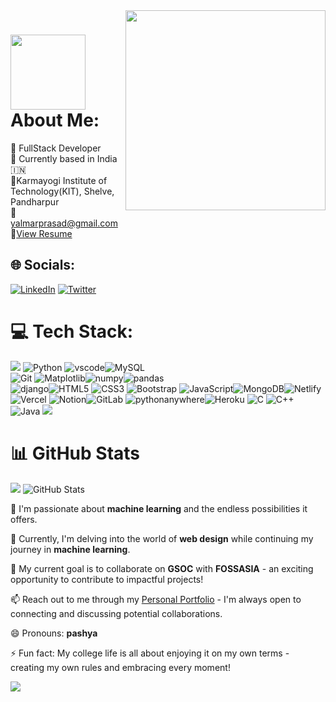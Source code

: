 <img align='right' src="https://camo.githubusercontent.com/4cb9b98860a01e6a93c5b3eb5fd5a0ae409731635562552752b75ff17b4b2167/68747470733a2f2f6d656469612e67697068792e636f6d2f6d656469612f4d3967624264396e6244724f5475314d71782f67697068792e676966" width="320">

# <img src="https://media2.giphy.com/media/hiJ9ypGI5tIKdwKoK2/giphy.gif?cid=ecf05e47vo39wzuo0zmx2ewolqnyoy8sx4zw3kknpqezv9r1&ep=v1_gifs_related&rid=giphy.gif&ct=s" width="120" >About Me:  


🧭 FullStack Developer<br>🏡 Currently based in India 🇮🇳<br>🏫Karmayogi Institute of Technology(KIT), Shelve, Pandharpur<br>📧 yalmarprasad@gmail.com<br>📝<a href="https://mipashyayalmar.github.io/-Profile-data/" >View Resume</a><br>

## 🌐 Socials:

[![LinkedIn](https://img.shields.io/badge/LinkedIn-%230077B5.svg?logo=linkedin&logoColor=white)](https://www.linkedin.com/public-profile/settings?trk=d_flagship3_profile_self_view_public_profile) [![Twitter](https://img.shields.io/badge/Twitter-%231DA1F2.svg?logo=Twitter&logoColor=white)](https://twitter.com/MiPashya50821?t=LYLhZN5QEdUJ_0X_inkVdQ&s=08) 

# 💻 Tech Stack:
<img src="https://user-images.githubusercontent.com/73097560/115834477-dbab4500-a447-11eb-908a-139a6edaec5c.gif"></a> 
![Python](https://camo.githubusercontent.com/70a5ef7589e5449d1a8711964fb2a17822838db801fadb6fe245fb0e85b742d7/68747470733a2f2f7777772e766563746f726c6f676f2e7a6f6e652f6c6f676f732f707974686f6e2f707974686f6e2d617232312e737667) ![vscode](https://camo.githubusercontent.com/4a948e11d0b2ac72fc2ee02d8539c83b7f50f043d8d0b62b0eb9d205001d7b6f/68747470733a2f2f7777772e766563746f726c6f676f2e7a6f6e652f6c6f676f732f76697375616c73747564696f5f636f64652f76697375616c73747564696f5f636f64652d617232312e737667)![MySQL](https://camo.githubusercontent.com/842373051212a9c9c61fe72b9d636b2e7ed06f89120e8322ea5e67d01857cff8/68747470733a2f2f7777772e766563746f726c6f676f2e7a6f6e652f6c6f676f732f6d7973716c2f6d7973716c2d617232312e737667)
<br>
![Git](https://camo.githubusercontent.com/d276238ec297a274a3c923b0323c2d386c089dfe48927d53b0efb1b7fd8fa517/68747470733a2f2f696d672e736869656c64732e696f2f62616467652f4769742d6663366432363f7374796c653d666c61742d737175617265266c6f676f3d676974266c6f676f436f6c6f723d7768697465) ![Matplotlib](https://camo.githubusercontent.com/a87b3fbf35c49792779b1f49d3c96151a3ebb06867ca83842afc37743717de42/68747470733a2f2f696d672e736869656c64732e696f2f62616467652f4d6174706c6f746c69622d2532336666666666662e7376673f7374796c653d666c61742d737175617265266c6f676f3d4d6174706c6f746c6962266c6f676f436f6c6f723d626c61636b)![numpy](https://camo.githubusercontent.com/20142a76439833b178639a3260e3227e840a111e7dfbcda7875be252e279557c/68747470733a2f2f696d672e736869656c64732e696f2f62616467652f6e756d70792d2532333031333234332e7376673f7374796c653d666c61742d737175617265266c6f676f3d6e756d7079266c6f676f436f6c6f723d7768697465)![pandas](https://camo.githubusercontent.com/a3bb113a41aa2418542ddc4d8416b1498a6d1649cda5fad74d885bb1a8cbd674/68747470733a2f2f696d672e736869656c64732e696f2f62616467652f70616e6461732d2532333135303435382e7376673f7374796c653d666c61742d737175617265266c6f676f3d70616e646173266c6f676f436f6c6f723d7768697465) <br>
![django](https://img.shields.io/badge/django-%234ea94b.svg?style=for-the-badge&logo=django&logoColor=white)![HTML5](https://img.shields.io/badge/html5-%23E34F26.svg?style=for-the-badge&logo=html5&logoColor=white) ![CSS3](https://img.shields.io/badge/css3-%231572B6.svg?style=for-the-badge&logo=css3&logoColor=white) ![Bootstrap](https://img.shields.io/badge/bootstrap-%23563D7C.svg?style=for-the-badge&logo=bootstrap&logoColor=white) ![JavaScript](https://img.shields.io/badge/javascript-%23323330.svg?style=for-the-badge&logo=javascript&logoColor=%23F7DF1E)![MongoDB](https://img.shields.io/badge/MongoDB-%234ea94b.svg?style=for-the-badge&logo=mongodb&logoColor=white)![Netlify](https://img.shields.io/badge/netlify-%23000000.svg?style=for-the-badge&logo=netlify&logoColor=#00C7B7) ![Vercel](https://img.shields.io/badge/vercel-%23000000.svg?style=for-the-badge&logo=vercel&logoColor=white) ![Notion](https://img.shields.io/badge/Notion-%23000000.svg?style=for-the-badge&logo=notion&logoColor=white)![GitLab](https://img.shields.io/badge/gitlab-%2300f.svg?style=for-the-badge&logo=gitlab&logoColor=white) ![pythonanywhere](https://img.shields.io/badge/pythonanywhere-%23000000.svg?style=for-the-badge&logo=pythonanywhere&logoColor=#00C7B7)![Heroku](https://img.shields.io/badge/heroku-%23430098.svg?style=for-the-badge&logo=heroku&logoColor=white) ![C](https://img.shields.io/badge/c-%2300599C.svg?style=for-the-badge&logo=c&logoColor=white)  ![C++](https://img.shields.io/badge/c++-%2300599C.svg?style=for-the-badge&logo=c%2B%2B&logoColor=white) ![Java](https://img.shields.io/badge/java-%23ED8B00.svg?style=for-the-badge&logo=java&logoColor=white)
<img src="https://user-images.githubusercontent.com/73097560/115834477-dbab4500-a447-11eb-908a-139a6edaec5c.gif"></a>

# 📊 GitHub Stats
<img src="https://user-images.githubusercontent.com/73097560/115834477-dbab4500-a447-11eb-908a-139a6edaec5c.gif"></a>
![GitHub Stats](https://github-readme-stats.vercel.app/api?username=mipashyayalmar&show_icons=true&theme=radical)

👀 I'm passionate about **machine learning** and the endless possibilities it offers.

🌱 Currently, I'm delving into the world of **web design** while continuing my journey in **machine learning**.

💞️ My current goal is to collaborate on **GSOC** with **FOSSASIA** - an exciting opportunity to contribute to impactful projects!

📫 Reach out to me through my [Personal Portfolio](https://mipashyayalmar.github.io/-Profile-data/) - I'm always open to connecting and discussing potential collaborations.

😄 Pronouns: **pashya**

⚡ Fun fact: My college life is all about enjoying it on my own terms - creating my own rules and embracing every moment!

<img src="https://user-images.githubusercontent.com/73097560/115834477-dbab4500-a447-11eb-908a-139a6edaec5c.gif"></a>
